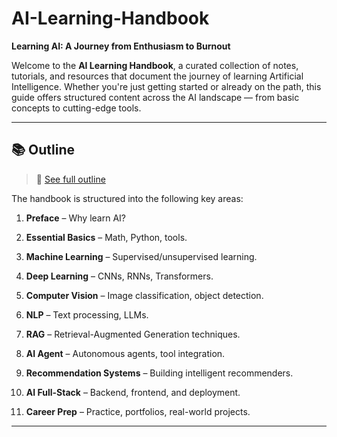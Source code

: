 # AI-Learning-Handbook

  

**Learning AI: A Journey from Enthusiasm to Burnout**

  

Welcome to the **AI Learning Handbook**, a curated collection of notes, tutorials, and resources that document the journey of learning Artificial Intelligence. Whether you're just getting started or already on the path, this guide offers structured content across the AI landscape — from basic concepts to cutting-edge tools.

  

---

  

## 📚 Outline

  

> 📂 [See full outline](./_sidebar.md)

  

The handbook is structured into the following key areas:

  

1. **Preface** – Why learn AI?

2. **Essential Basics** – Math, Python, tools.

3. **Machine Learning** – Supervised/unsupervised learning.

4. **Deep Learning** – CNNs, RNNs, Transformers.

5. **Computer Vision** – Image classification, object detection.

6. **NLP** – Text processing, LLMs.

7. **RAG** – Retrieval-Augmented Generation techniques.

8. **AI Agent** – Autonomous agents, tool integration.

9. **Recommendation Systems** – Building intelligent recommenders.

10. **AI Full-Stack** – Backend, frontend, and deployment.

11. **Career Prep** – Practice, portfolios, real-world projects.

  

---